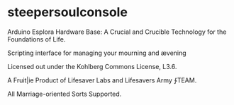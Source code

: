 # steepersoulconsole
Arduino Esplora Hardware Base: A Crucial and Crucible Technology for the Foundations of Life.

Scripting interface for managing your mourning and ævening

Licensed out under the Kohlberg Commons License, L3.6.

A Fruit|ie Product of Lifesaver Labs and Lifesavers Army ∱TEAM. 

All Marriage-oriented Sorts Supported.
